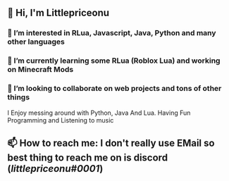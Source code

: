 ## 👋 Hi, I'm Littlepriceonu

### 👀 I’m interested in RLua, Javascript, Java, Python and many other languages
### 🌱 I’m currently learning some RLua (Roblox Lua) and working on Minecraft Mods
### 💞️ I’m looking to collaborate on web projects and tons of other things

I Enjoy messing around with Python, Java And Lua. Having Fun Programming and Listening to music

## 📫 How to reach me: I don't really use EMail so best thing to reach me on is discord (***littlepriceonu#0001***)

<!---
littlepriceonu/littlepriceonu is a ✨ special ✨ repository because its `README.md` (this file) appears on your GitHub profile.
You can click the Preview link to take a look at your changes.
--->
